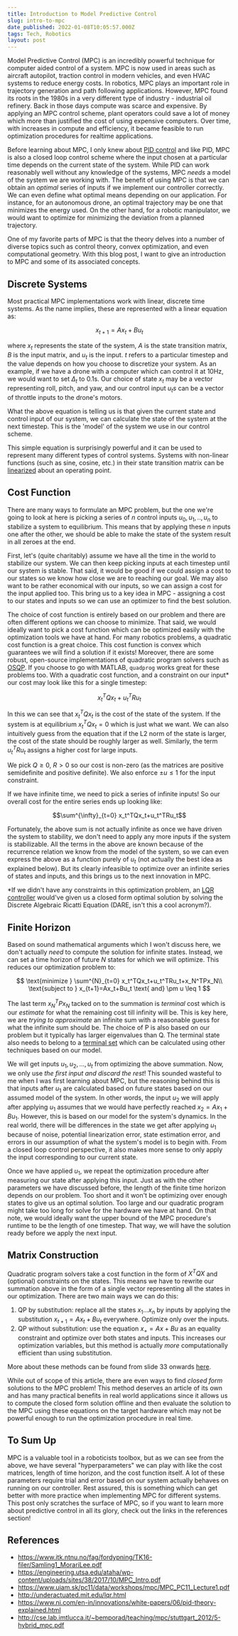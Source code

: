 ```yaml
---
title: Introduction to Model Predictive Control
slug: intro-to-mpc
date_published: 2022-01-08T10:05:57.000Z
tags: Tech, Robotics
layout: post
---
```



Model Predictive Control (MPC) is an incredibly powerful technique for computer aided control of a system. MPC is now used in areas such as aircraft autopilot, traction control in modern vehicles, and even HVAC systems to reduce energy costs. In robotics, MPC plays an important role in trajectory generation and path following applications. However, MPC found its roots in the 1980s in a very different type of industry - industrial oil refinery. Back in those days compute was scarce and expensive. By applying an MPC control scheme, plant operators could save a lot of money which more than justified the cost of using expensive computers. Over time, with increases in compute and efficiency, it became feasible to run optimization procedures for realtime applications.

Before learning about MPC, I only knew about [PID control](https://www.ni.com/en-in/innovations/white-papers/06/pid-theory-explained.html) and like PID, MPC is also a closed loop control scheme where the input chosen at a particular time depends on the current state of the system. While PID can work reasonably well without any knowledge of the systems, MPC *needs* a model of the system we are working with. The benefit of using MPC is that we can obtain an *optimal* series of inputs if we implement our controller correctly. We can even define what optimal means depending on our application. For instance, for an autonomous drone, an optimal trajectory may be one that minimizes the energy used. On the other hand, for a robotic manipulator, we would want to optimize for minimizing the deviation from a planned trajectory.

One of my favorite parts of MPC is that the theory delves into a number of diverse topics such as control theory, convex optimization, and even computational geometry. With this blog post, I want to give an introduction to MPC and some of its associated concepts.

## Discrete Systems

Most practical MPC implementations work with linear, discrete time systems. As the name implies, these are represented with a linear equation as:

$$x_{t+1}=Ax_t+Bu_t$$

where $x_t$ represents the state of the system, $A$ is the state transition matrix, $B$ is the input matrix, and $u_t$ is the input. $t$ refers to a particular timestep and the value depends on how you choose to discretize your system. As an example, if we have a drone with a computer which can control it at 10Hz, we would want to set $\Delta_t$ to 0.1s. Our choice of state $x_t$ may be a vector representing roll, pitch, and yaw, and our control input $u_ts$ can be a vector of throttle inputs to the drone's motors.

What the above equation is telling us is that given the current state and control input of our system, we can calculate the state of the system at the next timestep. This is the 'model' of the system we use in our control scheme. 

This simple equation is surprisingly powerful and it can be used to represent many different types of control systems. Systems with non-linear functions (such as sine, cosine, etc.) in their state transition matrix can be [linearized](https://en.wikipedia.org/wiki/Linearization) about an operating point.

## Cost Function

There are many ways to formulate an MPC problem, but the one we're going to look at here is picking a series of $n$ control inputs $u_0, u_1,..,u_n$ to stabilize a system to equilibrium. This means that by applying these $n$ inputs one after the other, we should be able to make the state of the system result in all zeroes at the end.

First, let's (quite charitably) assume we have all the time in the world to stabilize our system. We can then keep picking inputs at each timestep until our system is stable. That said, it would be good if we could assign a cost to our states so we know how close we are to reaching our goal. We may also want to be rather economical with our inputs, so we can assign a cost for the input applied too. This bring us to a key idea in MPC - assigning a cost to our states and inputs so we can use an optimizer to find the best solution.

The choice of cost function is entirely based on our problem and there are often different options we can choose to minimize. That said, we would ideally want to pick a cost function which can be optimized easily with the optimization tools we have at hand. For many robotics problems, a quadratic cost function is a great choice. This cost function is convex which guarantees we will find a solution if it exists! Moreover, there are some robust, open-source implementations of quadratic program solvers such as [OSQP](https://osqp.org/). If you choose to go with MATLAB, `quadprog` works great for these problems too. With a quadratic cost function, and a constraint on our input* our cost may look like this for a single timestep:

$$x_t^TQx_t+u_t^TRu_t$$

In this we can see that $x_t^TQx_t$ is the cost of the state of the system. If the system is at equilibrium $x_t^TQx_t=0$ which is just what we want. We can also intuitively guess from the equation that if the L2 norm of the state is larger, the cost of the state should be roughly larger as well. Similarly, the term $u_t^TRu_t$ assigns a higher cost for large inputs.

We pick $Q\geq0$, $R\gt0$ so our cost is non-zero (as the matrices are positive semidefinite and positive definite). We also enforce $\pm u \leq 1$ for the input constraint.

If we have infinite time, we need to pick a series of infinite inputs! So our overall cost for the entire series ends up looking like:

$$\sum^{\infty}_{t=0} x_t^TQx_t+u_t^TRu_t$$

Fortunately, the above sum is not actually infinite as once we have driven the system to stability, we don't need to apply any more inputs if the system is stabilizable. All the terms in the above are known because of the recurrence relation we know from the model of the system, so we can even express the above as a function purely of $u_t$ (not actually the best idea as explained below). But its clearly infeasible to optimize over an infinite series of states and inputs, and this brings us to the next innovation in MPC.

*If we didn't have any constraints in this optimization problem, an [LQR controller](http://underactuated.mit.edu/lqr.html) would've given us a closed form optimal solution by solving the Discrete Algebraic Ricatti Equation (DARE, isn't this a cool acronym?).

## Finite Horizon

Based on sound mathematical arguments which I won't discuss here, we don't actually *need* to compute the solution for infinite states. Instead, we can set a time horizon of future $N$ states for which we will optimize. This reduces our optimization problem to:

$$
\text{minimize } \sum^{N}_{t=0} x_t^TQx_t+u_t^TRu_t+x_N^TPx_N\\
\text{subject to } x_{t+1}=Ax_t+Bu_t \text{ and} \pm u \leq 1
$$

The last term $x_N^TPx_N$ tacked on to the summation is *terminal* cost which is our *estimate* for what the remaining cost till infinity will be. This is key here, we are *trying to approximate* an infinite sum with a reasonable guess for what the infinite sum should be. The choice of P is also based on our problem but it typically has larger eigenvalues than Q. The terminal state also needs to belong to a [terminal set](https://www.uiam.sk/pc11/data/workshops/mpc/MPC_PC11_Lecture1.pdf) which can be calculated using other techniques based on our model.

We will get inputs $u_1,u_2,...,u_t$ from optimizing the above summation. Now, we only use *the first input and discard the rest*! This sounded wasteful to me when I was first learning about MPC, but the reasoning behind this is that inputs after $u_1$ are calculated based on future states based on our assumed model of the system. In other words, the input $u_2$ we will apply after applying $u_1$ assumes that we would have perfectly reached $x_2=Ax_1+Bu_1$. However, this is based on our model for the system's dynamics. In the real world, there will be differences in the state we get after applying $u_1$ because of noise, potential linearization error, state estimation error, and errors in our assumption of what the system's model is to begin with. From a closed loop control perspective, it also makes more sense to only apply the input corresponding to our current state.

Once we have applied $u_1$, we repeat the optimization procedure after measuring our state after applying this input. Just as with the other parameters we have discussed before, the length of the finite time horizon depends on our problem. Too short and it won't be optimizing over enough states to give us an optimal solution. Too large and our quadratic program might take too long for solve for the hardware we have at hand. On that note, we would ideally want the upper bound of the MPC procedure's runtime to be the length of one timestep. That way, we will have the solution ready before we apply the next input.

## Matrix Construction

Quadratic program solvers take a cost function in the form of $X^TQX$ and (optional) constraints on the states. This means we have to rewrite our summation above in the form of a single vector representing all the states in our optimization. There are two main ways we can do this:

1. QP by substitution: replace all the states $x_1...x_n$ by inputs by applying the substitution $x_{t+1}=Ax_t+Bu_t$ everywhere. Optimize only over the inputs.
2. QP without substitution: use the equation $x_+=Ax+Bu$ as an equality constraint and optimize over both states and inputs. This increases our optimization variables, but this method is actually *more* computationally efficient than using substitution.

More about these methods can be found from slide 33 onwards [here](https://engineering.utsa.edu/ataha/wp-content/uploads/sites/38/2017/10/MPC_Intro.pdf).
 
While out of scope of this article, there are even ways to find *closed form* solutions to the MPC problem! This method deserves an article of its own and has many practical benefits in real world applications since it allows us to compute the closed form solution offline and then evaluate the solution to the MPC using these equations on the target hardware which may not be powerful enough to run the optimization procedure in real time.

## To Sum Up

MPC is a valuable tool in a roboticists toolbox, but as we can see from the above, we have several "hyperparameters" we can play with like the cost matrices, length of time horizon, and the cost function itself. A lot of these parameters require trial and error based on our system actually behaves on running on our controller. Rest assured, this is something which can get better with more practice when implementing MPC for different systems. This post only scratches the surface of MPC, so if you want to learn more about predictive control in all its glory, check out the links in the references section!

## References

* https://www.itk.ntnu.no/fag/fordypning/TK16-filer/Samling1_MorariLee.pdf
* https://engineering.utsa.edu/ataha/wp-content/uploads/sites/38/2017/10/MPC_Intro.pdf
* https://www.uiam.sk/pc11/data/workshops/mpc/MPC_PC11_Lecture1.pdf
* http://underactuated.mit.edu/lqr.html
* https://www.ni.com/en-in/innovations/white-papers/06/pid-theory-explained.html
* http://cse.lab.imtlucca.it/~bemporad/teaching/mpc/stuttgart_2012/5-hybrid_mpc.pdf